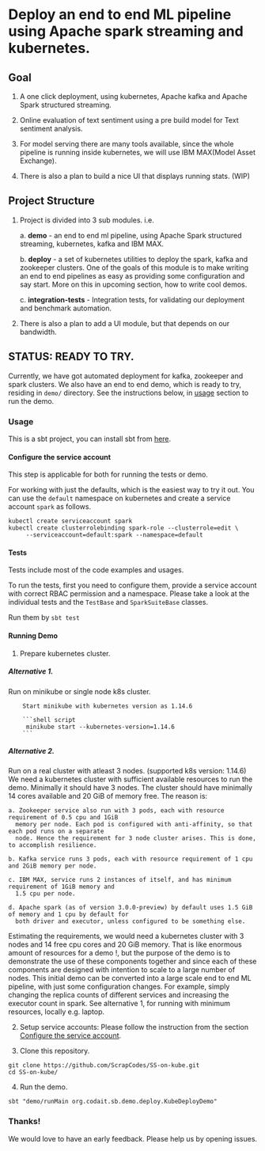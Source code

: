 # Deploy an end to end ML pipeline using Apache spark streaming and kubernetes.


## Goal

1. A one click deployment, using kubernetes, Apache kafka and Apache Spark structured streaming.

2. Online evaluation of text sentiment using a pre build model for Text sentiment analysis.

3. For model serving there are many tools available, since the whole 
   pipeline is running inside kubernetes, we will use IBM MAX(Model Asset Exchange).

4. There is also a plan to build a nice UI that displays running stats. (WIP)

## Project Structure

1. Project is divided into 3 sub modules. i.e.
    
    a. **demo** - an end to end ml pipeline, using Apache Spark structured streaming,
     kubernetes, kafka and IBM MAX.
    
    b. **deploy** - a set of kubernetes utilities to deploy the spark, kafka and zookeeper
        clusters. One of the goals of this module is to make writing an end to end
         pipelines as easy as providing some configuration and say start. More on this in 
         upcoming section, how to write cool demos.
    
    c. **integration-tests** - Integration tests, for validating our deployment and benchmark
        automation.
    
2. There is also a plan to add a UI module, but that depends on our bandwidth.

## STATUS: READY TO TRY.

Currently, we have got automated deployment for kafka, zookeeper and spark clusters.
 We also have an end to end demo, which is ready to try, residing in `demo/` directory.
 See the instructions below, in [usage](#usage) section to run the demo. 

### Usage

This is a sbt project, you can install sbt from [here](https://www.scala-sbt.org/download.html).

#### Configure the service account

This step is applicable for both for running the tests or demo.

For working with just the defaults, which is the easiest way to try it out. You can use the 
`default` namespace on kubernetes and create a service account `spark` as follows.

```shell script
kubectl create serviceaccount spark
kubectl create clusterrolebinding spark-role --clusterrole=edit \
     --serviceaccount=default:spark --namespace=default
```

#### Tests
Tests include most of the code examples and usages.

To run the tests, first you need to configure them, provide a service account with correct
 RBAC permission and a namespace.
Please take a look at the individual tests and the `TestBase` and `SparkSuiteBase` classes.

Run them by `sbt test`
#### Running Demo

1. Prepare kubernetes cluster. 

##### Alternative 1.
Run on minikube or single node k8s cluster.

        Start minikube with kubernetes version as 1.14.6
        
        ```shell script
         minikube start --kubernetes-version=1.14.6
        ```
        
##### Alternative 2.
 Run on a real cluster with atleast 3 nodes. (supported k8s version: 1.14.6)
We need a kubernetes cluster with sufficient available resources to run the demo. Minimally
 it should have 3 nodes. The cluster should have minimally 14 cores available and 20 GiB of memory free.
 The reason is:
 
    a. Zookeeper service also run with 3 pods, each with resource requirement of 0.5 cpu and 1GiB
      memory per node. Each pod is configured with anti-affinity, so that each pod runs on a separate
      node. Hence the requirement for 3 node cluster arises. This is done, to accomplish resilience. 

    b. Kafka service runs 3 pods, each with resource requirement of 1 cpu and 2GiB memory per node.

    c. IBM MAX, service runs 2 instances of itself, and has minimum requirement of 1GiB memory and
      1.5 cpu per node.

    d. Apache spark (as of version 3.0.0-preview) by default uses 1.5 GiB of memory and 1 cpu by default for 
      both driver and executor, unless configured to be something else.

Estimating the requirements, we would need a kubernetes cluster with 3 nodes and 14 free
 cpu cores and 20 GiB memory. That is like enormous amount of resources for a demo !, but 
 the purpose of the demo is to demonstrate the use of these components together and since
 each of these components are designed with intention to scale to a large number of nodes.
 This initial demo can be converted into a large scale end to end ML pipeline, with just 
 some configuration changes. For example, simply changing the replica counts of different
 services and increasing the executor count in spark. See alternative 1, for running with
 minimum resources, locally e.g. laptop.
 
2. Setup service accounts:
Please follow the instruction from the section 
[Configure the service account](#configure-the-service-account).

3. Clone this repository.
```shell script
git clone https://github.com/ScrapCodes/SS-on-kube.git
cd SS-on-kube/
```
4. Run the demo.
```shell script
sbt "demo/runMain org.codait.sb.demo.deploy.KubeDeployDemo"
```

### Thanks!

We would love to have an early feedback. Please help us by opening issues.
